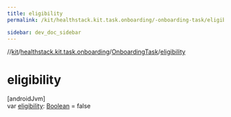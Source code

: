 ```yaml
---
title: eligibility
permalink: /kit/healthstack.kit.task.onboarding/-onboarding-task/eligibility.html

sidebar: dev_doc_sidebar
---
```

//[kit](../../../kit.html)/[healthstack.kit.task.onboarding](../index.html)/[OnboardingTask](index.html)/[eligibility](eligibility.html)



# eligibility



[androidJvm]\
var [eligibility](eligibility.html): [Boolean](https://kotlinlang.org/api/latest/jvm/stdlib/kotlin/-boolean/index.html) = false




